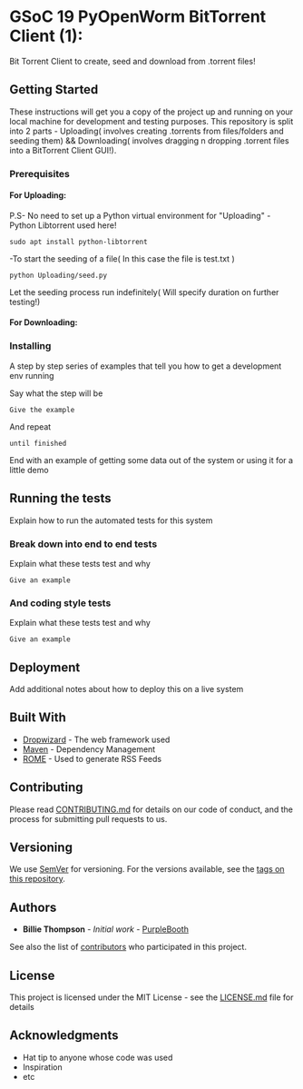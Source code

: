 # GSoC 19 PyOpenWorm BitTorrent Client (1):
Bit Torrent Client to create, seed and download from .torrent files!

## Getting Started

These instructions will get you a copy of the project up and running on your local machine for development and testing purposes. 
This repository is split into 2 parts - Uploading( involves creating .torrents from files/folders and seeding them) && Downloading( involves dragging n dropping .torrent files into a BitTorrent Client GUI!).

### Prerequisites

#### For Uploading:
P.S- No need to set up a Python virtual environment for "Uploading"
-Python Libtorrent used here!
```
sudo apt install python-libtorrent
```
-To start the seeding of a file( In this case the file is test.txt )
```
python Uploading/seed.py
```
Let the seeding process run indefinitely( Will specify duration on further testing!)

#### For Downloading:
### Installing

A step by step series of examples that tell you how to get a development env running

Say what the step will be

```
Give the example
```

And repeat

```
until finished
```

End with an example of getting some data out of the system or using it for a little demo

## Running the tests

Explain how to run the automated tests for this system

### Break down into end to end tests

Explain what these tests test and why

```
Give an example
```

### And coding style tests

Explain what these tests test and why

```
Give an example
```

## Deployment

Add additional notes about how to deploy this on a live system

## Built With

* [Dropwizard](http://www.dropwizard.io/1.0.2/docs/) - The web framework used
* [Maven](https://maven.apache.org/) - Dependency Management
* [ROME](https://rometools.github.io/rome/) - Used to generate RSS Feeds

## Contributing

Please read [CONTRIBUTING.md](https://gist.github.com/PurpleBooth/b24679402957c63ec426) for details on our code of conduct, and the process for submitting pull requests to us.

## Versioning

We use [SemVer](http://semver.org/) for versioning. For the versions available, see the [tags on this repository](https://github.com/your/project/tags). 

## Authors

* **Billie Thompson** - *Initial work* - [PurpleBooth](https://github.com/PurpleBooth)

See also the list of [contributors](https://github.com/your/project/contributors) who participated in this project.

## License

This project is licensed under the MIT License - see the [LICENSE.md](LICENSE.md) file for details

## Acknowledgments

* Hat tip to anyone whose code was used
* Inspiration
* etc

